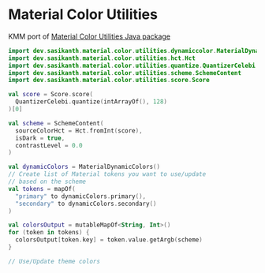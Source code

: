 # Material Color Utilities

KMM port of [Material Color Utilities Java package](https://github.com/material-foundation/material-color-utilities/tree/main/java)

```kotlin
import dev.sasikanth.material.color.utilities.dynamiccolor.MaterialDynamicColors
import dev.sasikanth.material.color.utilities.hct.Hct
import dev.sasikanth.material.color.utilities.quantize.QuantizerCelebi
import dev.sasikanth.material.color.utilities.scheme.SchemeContent
import dev.sasikanth.material.color.utilities.score.Score

val score = Score.score(
  QuantizerCelebi.quantize(intArrayOf(), 128)
)[0]

val scheme = SchemeContent(
  sourceColorHct = Hct.fromInt(score),
  isDark = true,
  contrastLevel = 0.0
)

val dynamicColors = MaterialDynamicColors()
// Create list of Material tokens you want to use/update
// based on the scheme
val tokens = mapOf(
  "primary" to dynamicColors.primary(),
  "secondary" to dynamicColors.secondary()
)

val colorsOutput = mutableMapOf<String, Int>()
for (token in tokens) {
  colorsOutput[token.key] = token.value.getArgb(scheme)
}

// Use/Update theme colors

```
